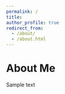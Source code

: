 ```yaml
---
permalink: /
title: 
author_profile: true
redirect_from: 
  - /about/
  - /about.html
---
```


# About Me 

Sample text
